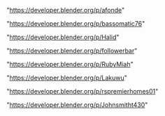 "https://developer.blender.org/p/afonde"

"https://developer.blender.org/p/bassomatic76"

"https://developer.blender.org/p/Halid"

"https://developer.blender.org/p/followerbar"

"https://developer.blender.org/p/RubyMiah"

"https://developer.blender.org/p/Lakuwu"

"https://developer.blender.org/p/rspremierhomes01"

"https://developer.blender.org/p/Johnsmitht430"

